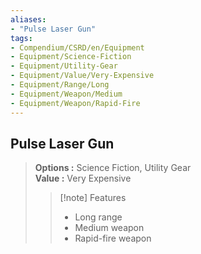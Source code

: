```yaml
---
aliases:
- "Pulse Laser Gun"
tags:
- Compendium/CSRD/en/Equipment
- Equipment/Science-Fiction
- Equipment/Utility-Gear
- Equipment/Value/Very-Expensive
- Equipment/Range/Long
- Equipment/Weapon/Medium
- Equipment/Weapon/Rapid-Fire
---
```


  
## Pulse Laser Gun  
  
>  
> **Options :** Science Fiction, Utility Gear  
> **Value :** Very Expensive  
>>[!note] Features  
>> - Long range  
>> - Medium weapon  
>> - Rapid-fire weapon